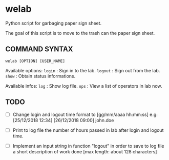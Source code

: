 # welab
Python script for garbaging paper sign sheet.

The goal of this script is to move to the trash can the paper sign sheet.

## COMMAND SYNTAX

`welab [OPTION] [USER_NAME]`

Available options:
  `login`  : Sign in to the lab.
  `logout` : Sign out from the lab.
  `show`   : Obtain status informations.

  Available infos:
      `log` : Show log file.
      `ops` : View a list of operators in lab now.

## TODO
- [ ] Change login and logout time format to [gg/mm/aaaa hh:mm:ss]
e.g:
[25/12/2018 12:34] [26/12/2018 09:00] john.doe

- [ ] Print to log file the number of hours passed in lab after login and logout time.

- [ ] Implement an input string in function "logout" in order to save to log file a short
      description of work done [max length: about 128 characters]
